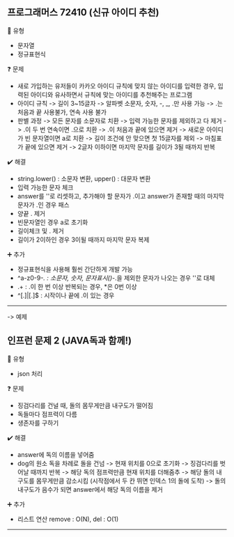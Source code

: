 ## 프로그래머스 72410 (신규 아이디 추천)
:pushpin: 유형
* 문자열
* 정규표현식

:question: 문제
* 새로 가입하는 유저들이 카카오 아이디 규칙에 맞지 않는 아이디를 입력한 경우,
  입력된 아이디와 유사하면서 규칙에 맞는 아이디를 추천해주는 프로그램
* 아이디 규칙
  -> 길이 3~15글자
  -> 알파벳 소문자, 숫자, -, _, .만 사용 가능
  -> .는 처음과 끝 사용불가, 연속 사용 불가
* 판별 과정
  -> 모든 문자를 소문자로 치환
  -> 입력 가능한 문자를 제외하고 다 제거
  -> .이 두 번 연속이면 .으로 치환
  -> .이 처음과 끝에 있으면 제거
  -> 새로운 아이디가 빈 문자열이면 a로 치환
  -> 길이 조건에 안 맞으면 첫 15글자를 제외 -> 마침표가 끝에 있으면 제거
  -> 2글자 이하이면 마지막 문자를 길이가 3될 때까지 반복

:heavy_check_mark: 해결
* string.lower() : 소문자 변환, upper() : 대문자 변환
* 입력 가능한 문자 체크
* answer를 ''로 리셋하고, 추가해야 할 문자가 .이고 answer가 존재할 때의 마지막 문자가 .인 경우 패스
* 양끝 . 제거
* 빈문자열인 경우 a로 초기화
* 길이체크 및 . 제거
* 길이가 2이하인 경우 3이될 때까지 마지막 문자 복제

:heavy_plus_sign: 추가
* 정규표현식을 사용해 훨씬 간단하게 개발 가능
* ^a-z0-9\-_. : 소문자, 숫자, 문자표시(\)-_.을 제외한 문자가 나오는 경우 ''로 대체
* \.+ : .이 한 번 이상 반복되는 경우, *은 0번 이상
* ^[.]|[.]$ : 시작이나 끝에 .이 있는 경우
  
---

-> 예제

## 인프런 문제 2 (JAVA독과 함께!)
:pushpin: 유형
* json 처리

:question: 문제
* 징검다리를 건널 때, 돌의 몸무게만큼 내구도가 떨어짐
* 독들마다 점프력이 다름
* 생존자를 구하기

:heavy_check_mark: 해결
* answer에 독의 이름을 넣어줌
* dog의 원소 독을 차례로 돌을 건넘
  -> 현재 위치를 0으로 초기화
  -> 징검다리를 벗어날 때까지 반복
  -> 해당 독의 점프력만큼 현재 위치를 더해줌추
  -> 해당 돌의 내구도를 몸무게만큼 감소시킴 (시작점에서 두 칸 뛰면 인덱스 1의 돌에 도착)
  -> 돌의 내구도가 음수가 되면 answer에서 해당 독의 이름을 제거
  
:heavy_plus_sign: 추가
* 리스트 연산 remove : O(N), del : O(1)
  
---